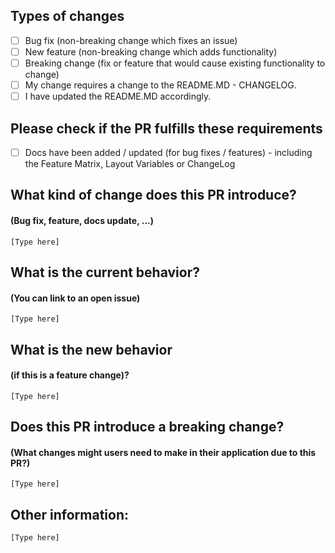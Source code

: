 ## Types of changes

<!--- What types of changes does your code introduce? Put an `x` in all the boxes that apply: -->

- [ ] Bug fix (non-breaking change which fixes an issue)
- [ ] New feature (non-breaking change which adds functionality)
- [ ] Breaking change (fix or feature that would cause existing functionality to change)
- [ ] My change requires a change to the README.MD - CHANGELOG.
- [ ] I have updated the README.MD accordingly.

## Please check if the PR fulfills these requirements

- [ ] Docs have been added / updated (for bug fixes / features) - including the Feature Matrix, Layout Variables or ChangeLog

## What kind of change does this PR introduce?

#### (Bug fix, feature, docs update, ...)

`[Type here]`

## What is the current behavior?

#### (You can link to an open issue)

`[Type here]`

## What is the new behavior

#### (if this is a feature change)?

`[Type here]`

## Does this PR introduce a breaking change?

#### (What changes might users need to make in their application due to this PR?)

`[Type here]`

## Other information:

`[Type here]`
